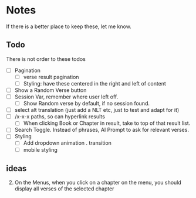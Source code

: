 # Notes

If there is a better place to keep these, let me know.

## Todo

There is not order to these todos

- [ ] Pagination
    - [ ] verse result pagination
  - [ ] Styling: have these centered in the right and left of content
- [ ] Show a Random Verse button
- [ ] Session Var, remember where user left off.
   - [ ] Show Random verse by default, if no session found.
- [ ] select alt translation (just add a NLT etc, just to test and adapt for it)
- [ ] /x-x-x paths, so can hyperlink results
  - [ ] When clicking Book or Chapter in result, take to top of that result list.
- [ ] Search Toggle. Instead of phrases, AI Prompt to ask for relevant verses.
- [ ] Styling
   - [ ] Add dropdown animation . transition
   - [ ] mobile styling

## ideas

2. On the Menus, when you click on a chapter on the menu, you should display all verses of the selected chapter